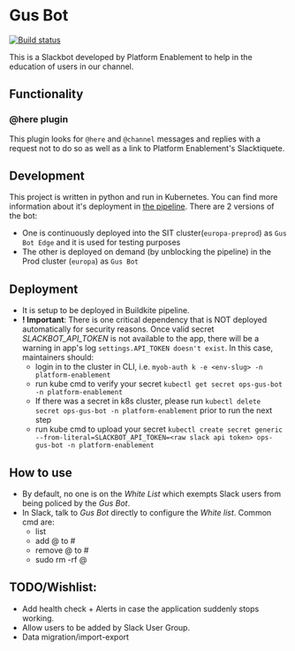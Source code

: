 # Gus Bot

[![Build status](https://badge.buildkite.com/136ac15e403f9d3be9d1dd3910781e553a17a63b4c44866346.svg?branch=master)](https://buildkite.com/myob/ops-gus-bot)

This is a Slackbot developed by Platform Enablement to help in the education of users in our channel.

## Functionality

### @here plugin

This plugin looks for `@here` and `@channel` messages and replies with a request not to do so as well as a link to Platform Enablement's Slacktiquete.

## Development

This project is written in python and run in Kubernetes. You can find more information about it's deployment in [the pipeline](./.buildkite/pipeline.yml). There are 2 versions of the bot:

- One is continuously deployed into the SIT cluster(`europa-preprod`) as `Gus Bot Edge` and it is used for testing purposes
- The other is deployed on demand (by unblocking the pipeline) in the Prod cluster (`europa`) as `Gus Bot`

## Deployment

- It is setup to be deployed in Buildkite pipeline.
- __! Important__: There is one critical dependency that is NOT deployed automatically for security reasons. Once valid secret _SLACKBOT_API_TOKEN_ is not available to the app, there will be a warning in app's log `settings.API_TOKEN doesn't exist`. In this case, maintainers should:
  - login in to the cluster in CLI, i.e. `myob-auth k -e <env-slug> -n platform-enablement`
  - run kube cmd to verify your secret `kubectl get secret ops-gus-bot -n platform-enablement`
  - If there was a secret in k8s cluster, please run `kubectl delete secret ops-gus-bot -n platform-enablement` prior to run the next step
  - run kube cmd to upload your secret `kubectl create secret generic --from-literal=SLACKBOT_API_TOKEN=<raw slack api token> ops-gus-bot -n platform-enablement`

## How to use

- By default, no one is on the _White List_ which exempts Slack users from being policed by the _Gus Bot_.
- In Slack, talk to _Gus Bot_ directly to configure the _White list_. Common cmd are:
  - list
  - add @<slack-user> to #<channel>
  - remove @<slack-user> to #<channel>
  - sudo rm -rf @<slack-user>

## TODO/Wishlist:

- Add health check + Alerts in case the application suddenly stops working.
- Allow users to be added by Slack User Group. 
- Data migration/import-export 
